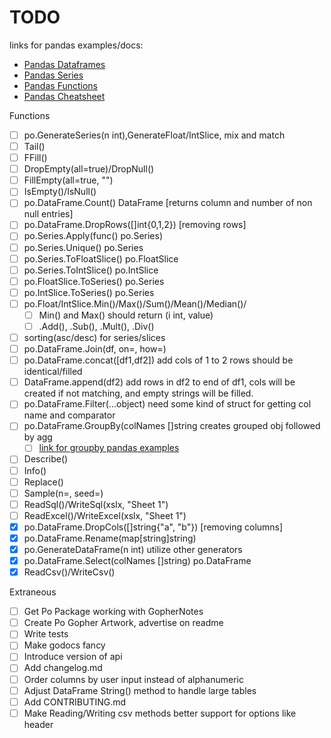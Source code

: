 # TODO

links for pandas examples/docs:

- [Pandas Dataframes](https://pandas.pydata.org/pandas-docs/stable/api.html#dataframe)
- [Pandas Series](https://pandas.pydata.org/pandas-docs/stable/api.html#series)
- [Pandas Functions](https://paulovasconcellos.com.br/28-useful-pandas-functions-you-might-not-know-de42c59db085)
- [Pandas Cheatsheet](https://www.dataquest.io/blog/pandas-cheat-sheet/)

Functions

- [ ] po.GenerateSeries(n int),GenerateFloat/IntSlice, mix and match
- [ ] Tail()
- [ ] FFill()
- [ ] DropEmpty(all=true)/DropNull()
- [ ] FillEmpty(all=true, "")
- [ ] IsEmpty()/IsNull()
- [ ] po.DataFrame.Count() DataFrame [returns column and number of non null entries]
- [ ] po.DataFrame.DropRows([]int{0,1,2}) [removing rows]
- [ ] po.Series.Apply(func() po.Series)
- [ ] po.Series.Unique() po.Series
- [ ] po.Series.ToFloatSlice() po.FloatSlice
- [ ] po.Series.ToIntSlice() po.IntSlice
- [ ] po.FloatSlice.ToSeries() po.Series
- [ ] po.IntSlice.ToSeries() po.Series
- [ ] po.Float/IntSlice.Min()/Max()/Sum()/Mean()/Median()/
  - [ ] Min() and Max() should return (i int, value)
  - [ ] .Add(), .Sub(), .Mult(), .Div()
- [ ] sorting(asc/desc) for series/slices
- [ ] po.DataFrame.Join(df, on=, how=)
- [ ] po.DataFrame.concat([df1,df2]) add cols of 1 to 2 rows should be identical/filled
- [ ] DataFrame.append(df2) add rows in df2 to end of df1, cols will be created if not matching, and empty strings will be filled.
- [ ] po.DataFrame.Filter(...object) need some kind of struct for getting col name and comparator
- [ ] po.DataFrame.GroupBy(colNames []string creates grouped obj followed by agg
  - [ ] [link for groupby pandas examples](https://towardsdatascience.com/pandas-tips-and-tricks-33bcc8a40bb9)
- [ ] Describe()
- [ ] Info()
- [ ] Replace()
- [ ] Sample(n=, seed=)
- [ ] ReadSql()/WriteSql(xslx, "Sheet 1")
- [ ] ReadExcel()/WriteExcel(xslx, "Sheet 1")
- [x] po.DataFrame.DropCols([]string{"a", "b"}) [removing columns]
- [x] po.DataFrame.Rename(map[string]string)
- [x] po.GenerateDataFrame(n int) utilize other generators
- [x] po.DataFrame.Select(colNames []string) po.DataFrame
- [x] ReadCsv()/WriteCsv()

Extraneous

- [ ] Get Po Package working with GopherNotes
- [ ] Create Po Gopher Artwork, advertise on readme
- [ ] Write tests
- [ ] Make godocs fancy
- [ ] Introduce version of api
- [ ] Add changelog.md
- [ ] Order columns by user input instead of alphanumeric
- [ ] Adjust DataFrame String() method to handle large tables
- [ ] Add CONTRIBUTING.md
- [ ] Make Reading/Writing csv methods better support for options like header